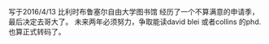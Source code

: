 写于2016/4/13 比利时布鲁塞尔自由大学图书馆
经历了一个不算满意的申请季，最后决定去哥大了。
未来两年必须努力，争取能读david blei 或者collins 的phd.
也算正式转码了。
